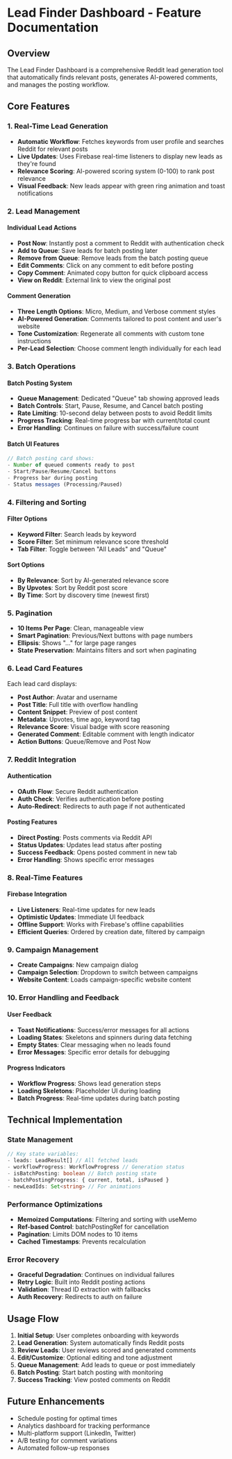 # Lead Finder Dashboard - Feature Documentation

## Overview
The Lead Finder Dashboard is a comprehensive Reddit lead generation tool that automatically finds relevant posts, generates AI-powered comments, and manages the posting workflow.

## Core Features

### 1. Real-Time Lead Generation
- **Automatic Workflow**: Fetches keywords from user profile and searches Reddit for relevant posts
- **Live Updates**: Uses Firebase real-time listeners to display new leads as they're found
- **Relevance Scoring**: AI-powered scoring system (0-100) to rank post relevance
- **Visual Feedback**: New leads appear with green ring animation and toast notifications

### 2. Lead Management

#### Individual Lead Actions
- **Post Now**: Instantly post a comment to Reddit with authentication check
- **Add to Queue**: Save leads for batch posting later
- **Remove from Queue**: Remove leads from the batch posting queue
- **Edit Comments**: Click on any comment to edit before posting
- **Copy Comment**: Animated copy button for quick clipboard access
- **View on Reddit**: External link to view the original post

#### Comment Generation
- **Three Length Options**: Micro, Medium, and Verbose comment styles
- **AI-Powered Generation**: Comments tailored to post content and user's website
- **Tone Customization**: Regenerate all comments with custom tone instructions
- **Per-Lead Selection**: Choose comment length individually for each lead

### 3. Batch Operations

#### Batch Posting System
- **Queue Management**: Dedicated "Queue" tab showing approved leads
- **Batch Controls**: Start, Pause, Resume, and Cancel batch posting
- **Rate Limiting**: 10-second delay between posts to avoid Reddit limits
- **Progress Tracking**: Real-time progress bar with current/total count
- **Error Handling**: Continues on failure with success/failure count

#### Batch UI Features
```typescript
// Batch posting card shows:
- Number of queued comments ready to post
- Start/Pause/Resume/Cancel buttons
- Progress bar during posting
- Status messages (Processing/Paused)
```

### 4. Filtering and Sorting

#### Filter Options
- **Keyword Filter**: Search leads by keyword
- **Score Filter**: Set minimum relevance score threshold
- **Tab Filter**: Toggle between "All Leads" and "Queue"

#### Sort Options
- **By Relevance**: Sort by AI-generated relevance score
- **By Upvotes**: Sort by Reddit post score
- **By Time**: Sort by discovery time (newest first)

### 5. Pagination
- **10 Items Per Page**: Clean, manageable view
- **Smart Pagination**: Previous/Next buttons with page numbers
- **Ellipsis**: Shows "..." for large page ranges
- **State Preservation**: Maintains filters and sort when paginating

### 6. Lead Card Features

Each lead card displays:
- **Post Author**: Avatar and username
- **Post Title**: Full title with overflow handling
- **Content Snippet**: Preview of post content
- **Metadata**: Upvotes, time ago, keyword tag
- **Relevance Score**: Visual badge with score reasoning
- **Generated Comment**: Editable comment with length indicator
- **Action Buttons**: Queue/Remove and Post Now

### 7. Reddit Integration

#### Authentication
- **OAuth Flow**: Secure Reddit authentication
- **Auth Check**: Verifies authentication before posting
- **Auto-Redirect**: Redirects to auth page if not authenticated

#### Posting Features
- **Direct Posting**: Posts comments via Reddit API
- **Status Updates**: Updates lead status after posting
- **Success Feedback**: Opens posted comment in new tab
- **Error Handling**: Shows specific error messages

### 8. Real-Time Features

#### Firebase Integration
- **Live Listeners**: Real-time updates for new leads
- **Optimistic Updates**: Immediate UI feedback
- **Offline Support**: Works with Firebase's offline capabilities
- **Efficient Queries**: Ordered by creation date, filtered by campaign

### 9. Campaign Management
- **Create Campaigns**: New campaign dialog
- **Campaign Selection**: Dropdown to switch between campaigns
- **Website Content**: Loads campaign-specific website content

### 10. Error Handling and Feedback

#### User Feedback
- **Toast Notifications**: Success/error messages for all actions
- **Loading States**: Skeletons and spinners during data fetching
- **Empty States**: Clear messaging when no leads found
- **Error Messages**: Specific error details for debugging

#### Progress Indicators
- **Workflow Progress**: Shows lead generation steps
- **Loading Skeletons**: Placeholder UI during loading
- **Batch Progress**: Real-time updates during batch posting

## Technical Implementation

### State Management
```typescript
// Key state variables:
- leads: LeadResult[] // All fetched leads
- workflowProgress: WorkflowProgress // Generation status
- isBatchPosting: boolean // Batch posting state
- batchPostingProgress: { current, total, isPaused }
- newLeadIds: Set<string> // For animations
```

### Performance Optimizations
- **Memoized Computations**: Filtering and sorting with useMemo
- **Ref-based Control**: batchPostingRef for cancellation
- **Pagination**: Limits DOM nodes to 10 items
- **Cached Timestamps**: Prevents recalculation

### Error Recovery
- **Graceful Degradation**: Continues on individual failures
- **Retry Logic**: Built into Reddit posting actions
- **Validation**: Thread ID extraction with fallbacks
- **Auth Recovery**: Redirects to auth on failure

## Usage Flow

1. **Initial Setup**: User completes onboarding with keywords
2. **Lead Generation**: System automatically finds Reddit posts
3. **Review Leads**: User reviews scored and generated comments
4. **Edit/Customize**: Optional editing and tone adjustment
5. **Queue Management**: Add leads to queue or post immediately
6. **Batch Posting**: Start batch posting with monitoring
7. **Success Tracking**: View posted comments on Reddit

## Future Enhancements
- Schedule posting for optimal times
- Analytics dashboard for tracking performance
- Multi-platform support (LinkedIn, Twitter)
- A/B testing for comment variations
- Automated follow-up responses 